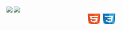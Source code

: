 ###  

<div>
  <a href="https://github.com/Vinieduardovieira">
  <img height="180em" src="https://github-readme-stats.vercel.app/api?username=Vinieduardovieira&show_icons=true&theme=dark&include_all_commits=true&count_private=true"/>
  <img height="180em" src="https://github-readme-stats.vercel.app/api/top-langs/?username=Vinieduardovieira&layout=compact&langs_count=7&theme=dark"/>
</div>

<div style="display: flex;  justify-content: center; align-items: center;"><br>
  <img align="center" alt="Vini-HTML" height="30" width="40" src="https://raw.githubusercontent.com/devicons/devicon/master/icons/html5/html5-original.svg">
  <img align="center" alt="Rafa-CSS" height="30" width="40" src="https://raw.githubusercontent.com/devicons/devicon/master/icons/css3/css3-original.svg">
</div>

